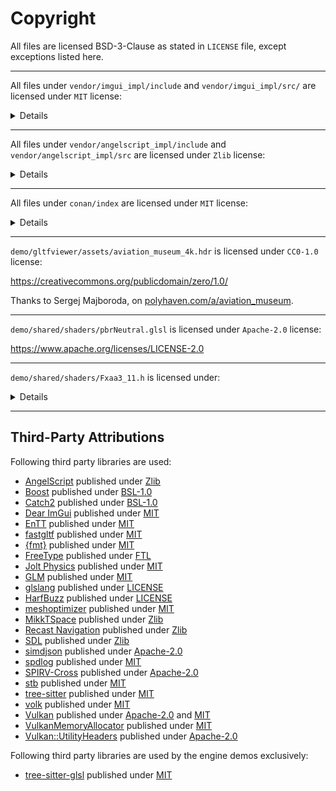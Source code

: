 # Copyright

All files are licensed BSD-3-Clause as stated in `LICENSE` file, except exceptions listed here.

----

All files under `vendor/imgui_impl/include` and `vendor/imgui_impl/src/` are licensed under `MIT` license:
<details>
The MIT License (MIT)

Copyright (c) 2014-2024 Omar Cornut

Permission is hereby granted, free of charge, to any person obtaining a copy
of this software and associated documentation files (the "Software"), to deal
in the Software without restriction, including without limitation the rights
to use, copy, modify, merge, publish, distribute, sublicense, and/or sell
copies of the Software, and to permit persons to whom the Software is
furnished to do so, subject to the following conditions:

The above copyright notice and this permission notice shall be included in all
copies or substantial portions of the Software.

THE SOFTWARE IS PROVIDED "AS IS", WITHOUT WARRANTY OF ANY KIND, EXPRESS OR
IMPLIED, INCLUDING BUT NOT LIMITED TO THE WARRANTIES OF MERCHANTABILITY,
FITNESS FOR A PARTICULAR PURPOSE AND NONINFRINGEMENT. IN NO EVENT SHALL THE
AUTHORS OR COPYRIGHT HOLDERS BE LIABLE FOR ANY CLAIM, DAMAGES OR OTHER
LIABILITY, WHETHER IN AN ACTION OF CONTRACT, TORT OR OTHERWISE, ARISING FROM,
OUT OF OR IN CONNECTION WITH THE SOFTWARE OR THE USE OR OTHER DEALINGS IN THE
SOFTWARE.
</details>

---

All files under `vendor/angelscript_impl/include` and `vendor/angelscript_impl/src` are licensed under `Zlib` license:
<details>
   AngelCode Scripting Library
   Copyright (c) 2003-2024 Andreas Jonsson

   This software is provided 'as-is', without any express or implied
   warranty. In no event will the authors be held liable for any
   damages arising from the use of this software.

   Permission is granted to anyone to use this software for any
   purpose, including commercial applications, and to alter it and
   redistribute it freely, subject to the following restrictions:

   1. The origin of this software must not be misrepresented; you
      must not claim that you wrote the original software. If you use
      this software in a product, an acknowledgment in the product
      documentation would be appreciated but is not required.

   2. Altered source versions must be plainly marked as such, and
      must not be misrepresented as being the original software.

   3. This notice may not be removed or altered from any source
      distribution.

   The original version of this library can be located at:
   http://www.angelcode.com/angelscript/

   Andreas Jonsson
   andreas@angelcode.com
</details>

---

All files under `conan/index` are licensed under `MIT` license:
<details>
MIT License

Copyright (c) 2019 Conan.io

Permission is hereby granted, free of charge, to any person obtaining a copy
of this software and associated documentation files (the "Software"), to deal
in the Software without restriction, including without limitation the rights
to use, copy, modify, merge, publish, distribute, sublicense, and/or sell
copies of the Software, and to permit persons to whom the Software is
furnished to do so, subject to the following conditions:

The above copyright notice and this permission notice shall be included in all
copies or substantial portions of the Software.

THE SOFTWARE IS PROVIDED "AS IS", WITHOUT WARRANTY OF ANY KIND, EXPRESS OR
IMPLIED, INCLUDING BUT NOT LIMITED TO THE WARRANTIES OF MERCHANTABILITY,
FITNESS FOR A PARTICULAR PURPOSE AND NONINFRINGEMENT. IN NO EVENT SHALL THE
AUTHORS OR COPYRIGHT HOLDERS BE LIABLE FOR ANY CLAIM, DAMAGES OR OTHER
LIABILITY, WHETHER IN AN ACTION OF CONTRACT, TORT OR OTHERWISE, ARISING FROM,
OUT OF OR IN CONNECTION WITH THE SOFTWARE OR THE USE OR OTHER DEALINGS IN THE
SOFTWARE.
</details>

---

`demo/gltfviewer/assets/aviation_museum_4k.hdr` is licensed under `CC0-1.0` license:

https://creativecommons.org/publicdomain/zero/1.0/

Thanks to Sergej Majboroda, on [polyhaven.com/a/aviation_museum](https://polyhaven.com/a/aviation_museum).

---

`demo/shared/shaders/pbrNeutral.glsl` is licensed under `Apache-2.0` license:

https://www.apache.org/licenses/LICENSE-2.0

---

`demo/shared/shaders/Fxaa3_11.h` is licensed under:
<details>
                    NVIDIA FXAA 3.11 by TIMOTHY LOTTES


------------------------------------------------------------------------------
COPYRIGHT (C) 2010, 2011 NVIDIA CORPORATION. ALL RIGHTS RESERVED.
------------------------------------------------------------------------------
TO THE MAXIMUM EXTENT PERMITTED BY APPLICABLE LAW, THIS SOFTWARE IS PROVIDED
*AS IS* AND NVIDIA AND ITS SUPPLIERS DISCLAIM ALL WARRANTIES, EITHER EXPRESS
OR IMPLIED, INCLUDING, BUT NOT LIMITED TO, IMPLIED WARRANTIES OF
MERCHANTABILITY AND FITNESS FOR A PARTICULAR PURPOSE. IN NO EVENT SHALL NVIDIA
OR ITS SUPPLIERS BE LIABLE FOR ANY SPECIAL, INCIDENTAL, INDIRECT, OR
CONSEQUENTIAL DAMAGES WHATSOEVER (INCLUDING, WITHOUT LIMITATION, DAMAGES FOR
LOSS OF BUSINESS PROFITS, BUSINESS INTERRUPTION, LOSS OF BUSINESS INFORMATION,
OR ANY OTHER PECUNIARY LOSS) ARISING OUT OF THE USE OF OR INABILITY TO USE
THIS SOFTWARE, EVEN IF NVIDIA HAS BEEN ADVISED OF THE POSSIBILITY OF SUCH
DAMAGES.
</details>

---

## Third-Party Attributions

Following third party libraries are used:
* [AngelScript](https://www.angelcode.com/angelscript/) published under [Zlib](https://spdx.org/licenses/Zlib.html)
* [Boost](https://www.boost.org) published under [BSL-1.0](https://spdx.org/licenses/BSL-1.0.html)
* [Catch2](https://github.com/catchorg/Catch2) published under [BSL-1.0](https://spdx.org/licenses/BSL-1.0.html)
* [Dear ImGui](https://github.com/ocornut/imgui) published under [MIT](https://spdx.org/licenses/MIT.html)
* [EnTT](https://github.com/skypjack/entt/wiki) published under [MIT](https://spdx.org/licenses/MIT.html)
* [fastgltf](https://github.com/spnda/fastgltf) published under [MIT](https://spdx.org/licenses/MIT.html)
* [\{fmt}](https://fmt.dev) published under [MIT](https://spdx.org/licenses/MIT.html)
* [FreeType](https://freetype.org) published under [FTL](https://spdx.org/licenses/FTL.html)
* [Jolt Physics](https://github.com/jrouwe/JoltPhysics) published under [MIT](https://spdx.org/licenses/MIT.html)
* [GLM](https://glm.g-truc.net/) published under [MIT](https://spdx.org/licenses/MIT.html)
* [glslang](https://github.com/KhronosGroup/glslang) published under [LICENSE](https://github.com/KhronosGroup/glslang/blob/main/LICENSE.txt)
* [HarfBuzz](https://harfbuzz.github.io) published under [LICENSE](https://github.com/harfbuzz/harfbuzz/blob/main/COPYING)
* [meshoptimizer](https://meshoptimizer.org) published under [MIT](https://spdx.org/licenses/MIT.html)
* [MikkTSpace](http://www.mikktspace.com) published under [Zlib](https://spdx.org/licenses/Zlib.html)
* [Recast Navigation](https://recastnav.com) published under [Zlib](https://spdx.org/licenses/Zlib.html)
* [SDL](https://www.libsdl.org/) published under [Zlib](https://spdx.org/licenses/Zlib.html)
* [simdjson](https://simdjson.org) published under [Apache-2.0](https://spdx.org/licenses/Apache-2.0.html)
* [spdlog](https://github.com/gabime/spdlog) published under [MIT](https://spdx.org/licenses/MIT.html)
* [SPIRV-Cross](https://simdjson.org) published under [Apache-2.0](https://spdx.org/licenses/Apache-2.0.html)
* [stb](https://github.com/nothings/stb) published under [MIT](https://spdx.org/licenses/MIT.html)
* [tree-sitter](https://tree-sitter.github.io/tree-sitter/) published under [MIT](https://spdx.org/licenses/MIT.html)
* [volk](https://github.com/zeux/volk) published under [MIT](https://spdx.org/licenses/MIT.html)
* [Vulkan](https://www.vulkan.org) published under [Apache-2.0](https://spdx.org/licenses/Apache-2.0.html) and [MIT](https://spdx.org/licenses/MIT.html)
* [VulkanMemoryAllocator](https://github.com/GPUOpen-LibrariesAndSDKs/VulkanMemoryAllocator) published under [MIT](https://spdx.org/licenses/MIT.html)
* [Vulkan::UtilityHeaders](https://github.com/KhronosGroup/Vulkan-Utility-Libraries) published under [Apache-2.0](https://spdx.org/licenses/Apache-2.0.html)

Following third party libraries are used by the engine demos exclusively:
* [tree-sitter-glsl](https://github.com/tree-sitter-grammars/tree-sitter-glsl/) published under [MIT](https://spdx.org/licenses/MIT.html)
